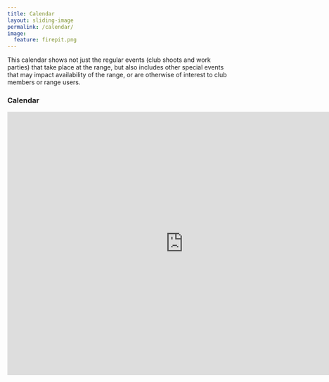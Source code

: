```yaml
---
title: Calendar
layout: sliding-image
permalink: /calendar/
image:
  feature: firepit.png
---
```


This calendar shows not just the regular events (club shoots and work
parties) that take place at the range, but also includes other special
events that may impact availability of the range, or are otherwise of
interest to club members or range users.

### Calendar

<iframe src="https://calendar.google.com/calendar/embed?src=g8hohsehmtora80p6o8jjq7i0c%40group.calendar.google.com&ctz=America/Los_Angeles" style="border: 0" width="800" height="600" frameborder="0" scrolling="no"></iframe>
